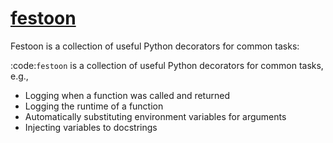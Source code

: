 # [festoon](https://notmatthancock.github.io/festoon/)

Festoon is a collection of useful Python decorators for common tasks:

:code:`festoon` is a collection of useful Python decorators for common tasks, e.g.,

- Logging when a function was called and returned
- Logging the runtime of a function
- Automatically substituting environment variables for arguments
- Injecting variables to docstrings

